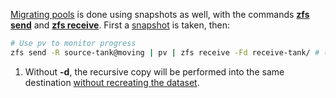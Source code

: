 [Migrating pools](https://serverfault.com/questions/88638/moving-a-zfs-filesystem-from-one-pool-to-another) is done using snapshots as well, with the commands [**zfs send**](https://openzfs.github.io/openzfs-docs/man/8/zfs-send.8.html) and [**zfs receive**](https://openzfs.github.io/openzfs-docs/man/8/zfs-receive.8.html).
First a [snapshot](#snapshot-management) is taken, then:

```sh
# Use pv to monitor progress
zfs send -R source-tank@moving | pv | zfs receive -Fd receive-tank/ # (1)
```

1. Without **-d**, the recursive copy will be performed into the same destination [without recreating the dataset](https://ptribble.blogspot.com/2012/09/recursive-zfs-send-and-receive.html).